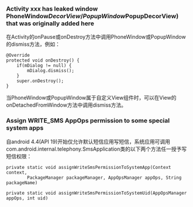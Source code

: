 ### Activity xxx has leaked window PhoneWindow$DecorView/PopupWindow$PopupDecorView) that was originally added here  
在Activity的onPause或onDestroy方法中调用PhoneWindow或PopupWindow的dismiss方法，例如：
~~~
@Override
protected void onDestroy() {
    if(mDialog != null) {
        mDialog.dismiss();
    }
    super.onDestroy();
}
~~~
当PhoneWindow或PopupWindow属于自定义View组件时，可以在View的onDetachedFromWindow方法中调用dismiss方法。  

### Assign WRITE_SMS AppOps permission to some special system apps  
自android 4.4(API 19)开始仅允许默认短信应用写短信，系统应用可调用com.android.internal.telephony.SmsApplication类的以下两个方法任一授予写短信权限： 
~~~
private static void assignWriteSmsPermissionToSystemApp(Context context,
        PackageManager packageManager, AppOpsManager appOps, String packageName)

private static void assignWriteSmsPermissionToSystemUid(AppOpsManager appOps, int uid)
~~~

